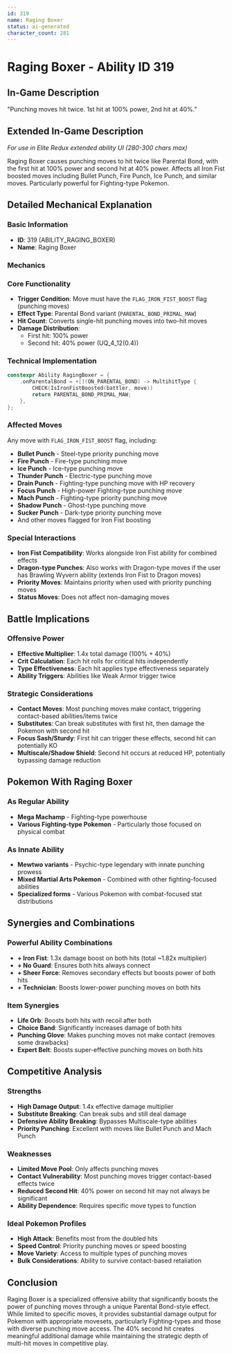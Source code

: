 ```yaml
---
id: 319
name: Raging Boxer
status: ai-generated
character_count: 281
---
```


# Raging Boxer - Ability ID 319

## In-Game Description
"Punching moves hit twice. 1st hit at 100% power, 2nd hit at 40%."

## Extended In-Game Description
*For use in Elite Redux extended ability UI (280-300 chars max)*

Raging Boxer causes punching moves to hit twice like Parental Bond, with the first hit at 100% power and second hit at 40% power. Affects all Iron Fist boosted moves including Bullet Punch, Fire Punch, Ice Punch, and similar moves. Particularly powerful for Fighting-type Pokemon.

## Detailed Mechanical Explanation

### Basic Information
- **ID**: 319 (ABILITY_RAGING_BOXER)
- **Name**: Raging Boxer

### Mechanics

### Core Functionality
- **Trigger Condition**: Move must have the `FLAG_IRON_FIST_BOOST` flag (punching moves)
- **Effect Type**: Parental Bond variant (`PARENTAL_BOND_PRIMAL_MAW`)
- **Hit Count**: Converts single-hit punching moves into two-hit moves
- **Damage Distribution**:
  - First hit: 100% power
  - Second hit: 40% power (UQ_4_12(0.4))

### Technical Implementation
```cpp
constexpr Ability RagingBoxer = {
    .onParentalBond = +[](ON_PARENTAL_BOND) -> MultihitType {
        CHECK(IsIronFistBoosted(battler, move))
        return PARENTAL_BOND_PRIMAL_MAW;
    },
};
```

### Affected Moves
Any move with `FLAG_IRON_FIST_BOOST` flag, including:
- **Bullet Punch** - Steel-type priority punching move
- **Fire Punch** - Fire-type punching move  
- **Ice Punch** - Ice-type punching move
- **Thunder Punch** - Electric-type punching move
- **Drain Punch** - Fighting-type punching move with HP recovery
- **Focus Punch** - High-power Fighting-type punching move
- **Mach Punch** - Fighting-type priority punching move
- **Shadow Punch** - Ghost-type punching move
- **Sucker Punch** - Dark-type priority punching move
- And other moves flagged for Iron Fist boosting

### Special Interactions
- **Iron Fist Compatibility**: Works alongside Iron Fist ability for combined effects
- **Dragon-type Punches**: Also works with Dragon-type moves if the user has Brawling Wyvern ability (extends Iron Fist to Dragon moves)
- **Priority Moves**: Maintains priority when used with priority punching moves
- **Status Moves**: Does not affect non-damaging moves

## Battle Implications

### Offensive Power
- **Effective Multiplier**: 1.4x total damage (100% + 40%)
- **Crit Calculation**: Each hit rolls for critical hits independently
- **Type Effectiveness**: Each hit applies type effectiveness separately
- **Ability Triggers**: Abilities like Weak Armor trigger twice

### Strategic Considerations
- **Contact Moves**: Most punching moves make contact, triggering contact-based abilities/items twice
- **Substitutes**: Can break substitutes with first hit, then damage the Pokemon with second hit
- **Focus Sash/Sturdy**: First hit can trigger these effects, second hit can potentially KO
- **Multiscale/Shadow Shield**: Second hit occurs at reduced HP, potentially bypassing damage reduction

## Pokemon With Raging Boxer

### As Regular Ability
- **Mega Machamp** - Fighting-type powerhouse
- **Various Fighting-type Pokemon** - Particularly those focused on physical combat

### As Innate Ability
- **Mewtwo variants** - Psychic-type legendary with innate punching prowess
- **Mixed Martial Arts Pokemon** - Combined with other fighting-focused abilities
- **Specialized forms** - Various Pokemon with combat-focused stat distributions

## Synergies and Combinations

### Powerful Ability Combinations
- **+ Iron Fist**: 1.3x damage boost on both hits (total ~1.82x multiplier)
- **+ No Guard**: Ensures both hits always connect
- **+ Sheer Force**: Removes secondary effects but boosts power of both hits
- **+ Technician**: Boosts lower-power punching moves on both hits

### Item Synergies
- **Life Orb**: Boosts both hits with recoil after both
- **Choice Band**: Significantly increases damage of both hits
- **Punching Glove**: Makes punching moves not make contact (removes some drawbacks)
- **Expert Belt**: Boosts super-effective punching moves on both hits

## Competitive Analysis

### Strengths
- **High Damage Output**: 1.4x effective damage multiplier
- **Substitute Breaking**: Can break subs and still deal damage
- **Defensive Ability Breaking**: Bypasses Multiscale-type abilities
- **Priority Punching**: Excellent with moves like Bullet Punch and Mach Punch

### Weaknesses
- **Limited Move Pool**: Only affects punching moves
- **Contact Vulnerability**: Most punching moves trigger contact-based effects twice
- **Reduced Second Hit**: 40% power on second hit may not always be significant
- **Ability Dependence**: Requires specific move types to function

### Ideal Pokemon Profiles
- **High Attack**: Benefits most from the doubled hits
- **Speed Control**: Priority punching moves or speed boosting
- **Move Variety**: Access to multiple types of punching moves
- **Bulk Considerations**: Ability to survive contact-based retaliation

## Conclusion

Raging Boxer is a specialized offensive ability that significantly boosts the power of punching moves through a unique Parental Bond-style effect. While limited to specific moves, it provides substantial damage output for Pokemon with appropriate movesets, particularly Fighting-types and those with diverse punching move access. The 40% second hit creates meaningful additional damage while maintaining the strategic depth of multi-hit moves in competitive play.